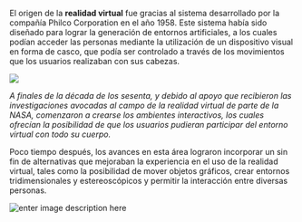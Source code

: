 
El origen de la  **realidad virtual**  fue gracias al sistema desarrollado por la compañía Philco Corporation en el año 1958. Este sistema había sido diseñado para lograr la generación de entornos artificiales, a los cuales podían acceder las personas mediante la utilización de un dispositivo visual en forma de casco, que podía ser controlado a través de los movimientos que los usuarios realizaban con sus cabezas.

![](https://i.kinja-img.com/gawker-media/image/upload/t_original/rzcg88l0mhg2qpn3kkrn.jpg)

*A finales de la década de los sesenta, y debido al apoyo que recibieron las investigaciones avocadas al campo de la realidad virtual de parte de la NASA, comenzaron a crearse los ambientes interactivos, los cuales ofrecían la posibilidad de que los usuarios pudieran participar del entorno virtual con todo su cuerpo.*

Poco tiempo después, los avances en esta área lograron incorporar un sin fin de alternativas que mejoraban la experiencia en el uso de la realidad virtual, tales como la posibilidad de mover objetos gráficos, crear entornos tridimensionales y estereoscópicos y permitir la interacción entre diversas personas.


![enter image description here](https://media.giphy.com/media/Vp4cpDCA4Pwm4/giphy.gif)
